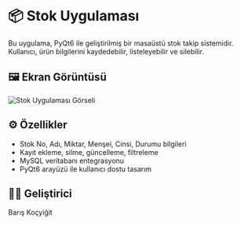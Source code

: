 # 📦 Stok Uygulaması

Bu uygulama, PyQt6 ile geliştirilmiş bir masaüstü stok takip sistemidir. Kullanıcı, ürün bilgilerini kaydedebilir, listeleyebilir ve silebilir.

## 🖼️ Ekran Görüntüsü

![Stok Uygulaması Görseli](stok_uygulamasi_ss.png)

## ⚙️ Özellikler

- Stok No, Adı, Miktar, Menşei, Cinsi, Durumu bilgileri
- Kayıt ekleme, silme, güncelleme, filtreleme
- MySQL veritabanı entegrasyonu
- PyQt6 arayüzü ile kullanıcı dostu tasarım

## 👨‍💻 Geliştirici

Barış Koçyiğit
